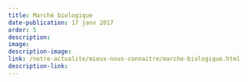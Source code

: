 ```yaml
---
title: Marché biologique
date-publication: 17 janv 2017
order: 5
description: 
image:
description-image:
link: /notre-actualite/mieux-nous-connaitre/marche-biologique.html
description-link: 
---
```

